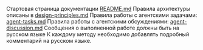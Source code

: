 Стартовая страница документации [README.md](docs/README.md)
Правила архитектуры описаны в [design-principles.md](docs/architecture/design-principles.md)
Правила работы с агентскими задачами: [agent-tasks.md](docs/development/workflows/agent-tasks.md)
Правила работы с агентскими обсуждениями: [agent-discussion.md](docs/development/workflows/agent-discussion.md)
Сообщения о выполненной работе должны быть на русском языке
К каждому методу необходимо добавлять подробный комментарий на русском языке.
